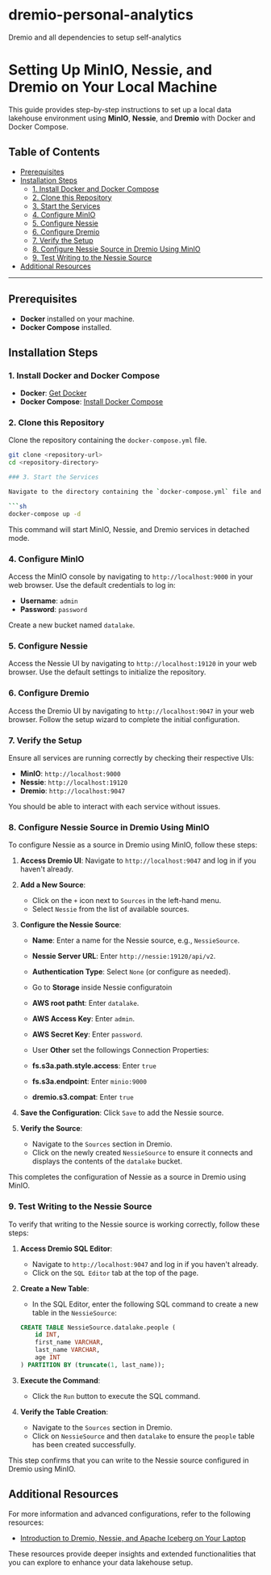 # dremio-personal-analytics
Dremio and all dependencies to setup self-analytics

# Setting Up MinIO, Nessie, and Dremio on Your Local Machine

This guide provides step-by-step instructions to set up a local data lakehouse environment using **MinIO**, **Nessie**, and **Dremio** with Docker and Docker Compose.

## Table of Contents

- [Prerequisites](#prerequisites)
- [Installation Steps](#installation-steps)
    - [1. Install Docker and Docker Compose](#1-install-docker-and-docker-compose)
    - [2. Clone this Repository](#2-clone-this-repository)
    - [3. Start the Services](#3-start-the-services)
    - [4. Configure MinIO](#4-configure-minio)
    - [5. Configure Nessie](#5-configure-nessie)
    - [6. Configure Dremio](#6-configure-dremio)
    - [7. Verify the Setup](#7-verify-the-setup)
    - [8. Configure Nessie Source in Dremio Using MinIO](#8-configure-nessie-source-in-dremio-using-minio)
    - [9. Test Writing to the Nessie Source](#9-test-writing-to-the-nessie-source)
- [Additional Resources](#additional-resources)

---

## Prerequisites

- **Docker** installed on your machine.
- **Docker Compose** installed.

## Installation Steps

### 1. Install Docker and Docker Compose

- **Docker**: [Get Docker](https://docs.docker.com/get-docker/)
- **Docker Compose**: [Install Docker Compose](https://docs.docker.com/compose/install/)

### 2. Clone this Repository

Clone the repository containing the `docker-compose.yml` file.

```sh
git clone <repository-url>
cd <repository-directory>

### 3. Start the Services

Navigate to the directory containing the `docker-compose.yml` file and start the services using Docker Compose.

```sh
docker-compose up -d
```

This command will start MinIO, Nessie, and Dremio services in detached mode.

### 4. Configure MinIO

Access the MinIO console by navigating to `http://localhost:9000` in your web browser. Use the default credentials to log in:

- **Username**: `admin`
- **Password**: `password`

Create a new bucket named `datalake`.

### 5. Configure Nessie

Access the Nessie UI by navigating to `http://localhost:19120` in your web browser. Use the default settings to initialize the repository.

### 6. Configure Dremio

Access the Dremio UI by navigating to `http://localhost:9047` in your web browser. Follow the setup wizard to complete the initial configuration.

### 7. Verify the Setup

Ensure all services are running correctly by checking their respective UIs:

- **MinIO**: `http://localhost:9000`
- **Nessie**: `http://localhost:19120`
- **Dremio**: `http://localhost:9047`

You should be able to interact with each service without issues.

### 8. Configure Nessie Source in Dremio Using MinIO

To configure Nessie as a source in Dremio using MinIO, follow these steps:

1. **Access Dremio UI**: Navigate to `http://localhost:9047` and log in if you haven't already.

2. **Add a New Source**:
    - Click on the `+` icon next to `Sources` in the left-hand menu.
    - Select `Nessie` from the list of available sources.

3. **Configure the Nessie Source**:
    - **Name**: Enter a name for the Nessie source, e.g., `NessieSource`.
    - **Nessie Server URL**: Enter `http://nessie:19120/api/v2`.
    - **Authentication Type**: Select `None` (or configure as needed).
 
    - Go to **Storage** inside Nessie configuratoin
    - **AWS root patht**: Enter `datalake`.
    - **AWS Access Key**: Enter `admin`.
    - **AWS Secret Key**: Enter `password`.
    - User **Other** set the followings Connection Properties:
    - **fs.s3a.path.style.access**: Enter `true`
    - **fs.s3a.endpoint**: Enter `minio:9000`
    - **dremio.s3.compat**: Enter `true`

5. **Save the Configuration**: Click `Save` to add the Nessie source.

6. **Verify the Source**:
    - Navigate to the `Sources` section in Dremio.
    - Click on the newly created `NessieSource` to ensure it connects and displays the contents of the `datalake` bucket.

This completes the configuration of Nessie as a source in Dremio using MinIO.

### 9. Test Writing to the Nessie Source

To verify that writing to the Nessie source is working correctly, follow these steps:

1. **Access Dremio SQL Editor**:
    - Navigate to `http://localhost:9047` and log in if you haven't already.
    - Click on the `SQL Editor` tab at the top of the page.

2. **Create a New Table**:
    - In the SQL Editor, enter the following SQL command to create a new table in the `NessieSource`:

    ```sql
    CREATE TABLE NessieSource.datalake.people (
        id INT,
        first_name VARCHAR,
        last_name VARCHAR,
        age INT
    ) PARTITION BY (truncate(1, last_name));
    ```

3. **Execute the Command**:
    - Click the `Run` button to execute the SQL command.

4. **Verify the Table Creation**:
    - Navigate to the `Sources` section in Dremio.
    - Click on `NessieSource` and then `datalake` to ensure the `people` table has been created successfully.

This step confirms that you can write to the Nessie source configured in Dremio using MinIO.

## Additional Resources

For more information and advanced configurations, refer to the following resources:

- [Introduction to Dremio, Nessie, and Apache Iceberg on Your Laptop](https://www.dremio.com/blog/intro-to-dremio-nessie-and-apache-iceberg-on-your-laptop/)

These resources provide deeper insights and extended functionalities that you can explore to enhance your data lakehouse setup.